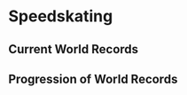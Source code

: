 # Speedskating

<!-- %%% style:  ~/nav_bar     -->
<!-- %%% script: ~/nav_bar     -->
<!-- %%% script: ~/events      -->
<!-- %%% script: ~/progression -->
<!-- %%% script: ~/skaters     -->
<!-- %%% script: ~/countries   -->
<!-- %%% script: ~/flags       -->
<!-- %%% script: ~/rinks       -->

## Current World Records

<div id = "current"></div>

## Progression of World Records

<div id = "navigation"></div>

